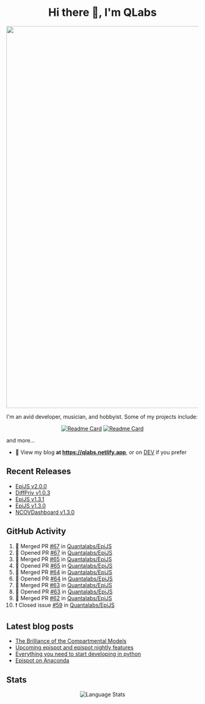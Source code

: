 <h1 align="center">Hi there 👋, I'm QLabs </h1>
<img src="https://i.ibb.co/mbr1j6p/Qlabs.png" width="1000px">

I'm an avid developer, musician, and hobbyist. Some of my projects include:
<p align='center'><a href="https://github.com/Quantalabs/EpiJS"><img src="https://github-readme-stats.vercel.app/api/pin/?username=Quantalabs&amp;repo=EpiJS" alt="Readme Card"></a>
<a href="https://github.com/Quantalabs/NCOVDashboard"><img src="https://github-readme-stats.vercel.app/api/pin/?username=Quantalabs&amp;repo=NCOVDashboard" alt="Readme Card"></a></p>


and more...

- 📜 View my blog **at https://qlabs.netlify.app**, or on [DEV](https://dev.to/Quantalabs) if you prefer

## Recent Releases
- [EpiJS v2.0.0](https://github.com/Quantalabs/EpiJS/releases/tag/v2.0.0)
- [DiffPriv v1.0.3](https://github.com/Quantalabs/DiffPriv/releases/tag/v1.0.3)
- [EpiJS v1.3.1](https://github.com/Quantalabs/EpiJS/releases/tag/v1.3.1)
- [EpiJS v1.3.0](https://github.com/Quantalabs/EpiJS/releases/tag/v1.3.0)
- [NCOVDashboard v1.3.0](https://github.com/Quantalabs/NCOVDashboard/releases/tag/v1.3.0)

## GitHub Activity
<!--START_SECTION:activity-->
1. 🎉 Merged PR [#67](https://github.com/Quantalabs/EpiJS/pull/67) in [Quantalabs/EpiJS](https://github.com/Quantalabs/EpiJS)
2. 💪 Opened PR [#67](https://github.com/Quantalabs/EpiJS/pull/67) in [Quantalabs/EpiJS](https://github.com/Quantalabs/EpiJS)
3. 🎉 Merged PR [#65](https://github.com/Quantalabs/EpiJS/pull/65) in [Quantalabs/EpiJS](https://github.com/Quantalabs/EpiJS)
4. 💪 Opened PR [#65](https://github.com/Quantalabs/EpiJS/pull/65) in [Quantalabs/EpiJS](https://github.com/Quantalabs/EpiJS)
5. 🎉 Merged PR [#64](https://github.com/Quantalabs/EpiJS/pull/64) in [Quantalabs/EpiJS](https://github.com/Quantalabs/EpiJS)
6. 💪 Opened PR [#64](https://github.com/Quantalabs/EpiJS/pull/64) in [Quantalabs/EpiJS](https://github.com/Quantalabs/EpiJS)
7. 🎉 Merged PR [#63](https://github.com/Quantalabs/EpiJS/pull/63) in [Quantalabs/EpiJS](https://github.com/Quantalabs/EpiJS)
8. 💪 Opened PR [#63](https://github.com/Quantalabs/EpiJS/pull/63) in [Quantalabs/EpiJS](https://github.com/Quantalabs/EpiJS)
9. 🎉 Merged PR [#62](https://github.com/Quantalabs/EpiJS/pull/62) in [Quantalabs/EpiJS](https://github.com/Quantalabs/EpiJS)
10. ❗️ Closed issue [#59](https://github.com/Quantalabs/EpiJS/issues/59) in [Quantalabs/EpiJS](https://github.com/Quantalabs/EpiJS)
<!--END_SECTION:activity-->

## Latest blog posts
<!-- BLOG-POST-LIST:START -->
- [The Brilliance of the Compartmental Models](https://dev.to/quantalabs/the-brilliance-of-the-compartmental-models-1j99)
- [Upcoming epispot and epispot nightly features](https://dev.to/epispot/upcoming-epispot-and-epispot-nightly-features-52ep)
- [Everything you need to start developing in python](https://dev.to/quantalabs/everything-you-need-to-start-developing-in-python-57m5)
- [Epispot on Anaconda](https://dev.to/epispot/epispot-on-anaconda-15l8)
<!-- BLOG-POST-LIST:END -->


## Stats
<p align="center"><img src="https://github-readme-stats.vercel.app/api/top-langs/?username=Quantalabs&amp;hide=css,html,scss&layout=compact" alt="Language Stats"><br>

